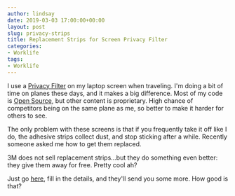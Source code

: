 ```yaml
---
author: lindsay
date: 2019-03-03 17:00:00+00:00
layout: post
slug: privacy-strips
title: Replacement Strips for Screen Privacy Filter
categories:
- Worklife
tags:
- Worklife
---
```


I use a [Privacy Filter](https://www.amazon.com/gp/product/B00BIDDBRC/ref=ppx_od_dt_b_asin_title_s00?ie=UTF8&psc=1) on my laptop screen when traveling. I'm doing a bit of time on planes these days, and it makes a big difference. Most of my code is [Open Source](https://github.com/LindsayHill), but other content is proprietary. High chance of competitors being on the same plane as me, so better to make it harder for others to see.

The only problem with these screens is that if you frequently take it off like I do, the adhesive strips collect dust, and stop sticking after a while. Recently someone asked me how to get them replaced.

3M does not sell replacement strips...but they do something even better: they give them away for free. Pretty cool ah?

Just go [here](https://www.3m.com/3M/en_US/privacy-screen-protectors-us/resources/attachment-parts/), fill in the details, and they'll send you some more. How good is that?
